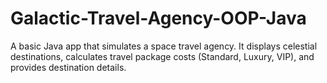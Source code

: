 # Galactic-Travel-Agency-OOP-Java
A basic Java app that simulates a space travel agency. It displays celestial destinations, calculates travel package costs (Standard, Luxury, VIP), and provides destination details.
